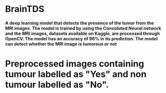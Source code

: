 # BrainTDS

#### A deep learning model that detects the presence of the tumor from the MRI images. The model is trained by using the Convoluted Neural network and the MRI images, datasets available on Kaggle, are processed through OpenCV. The model has an accuracy of 96% in its prediction. The model can detect whether the MRI image is tumorous or not

# Preprocessed images containing tumour labelled as "Yes" and non tumour labelled as "No".
